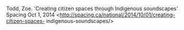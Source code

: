 Todd, Zoe. 'Creating citizen spaces through Indigenous soundscapes' Spacing
Oct 1, 2014 <http://spacing.ca/national/2014/10/01/creating-citizen-spaces-
indigenous-soundscapes/>


